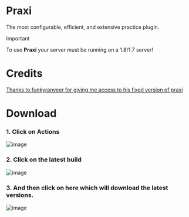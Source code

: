 # Praxi
The most configurable, efficient, and extensive practice plugin.

> [!IMPORTANT]
> To use **Praxi** your server must be running on a 1.8/1.7 server!

# Credits
[Thanks to funkyranveer for giving me access to his fixed version of praxi](https://github.com/funkyranveer/praxi-nodependents)

# Download
### 1. Click on **Actions**
![image](https://github.com/Devlrxxh/praxi/assets/125221056/8ad915ae-8dbd-4a70-9142-9eb2c04799b5)
### 2. Click on the latest build 
![image](https://github.com/Devlrxxh/praxi/assets/125221056/807e1768-6cfc-4f7f-b780-f093b98ad7c2)
### 3. And then click on here which will download the latest versions.
![image](https://github.com/Devlrxxh/praxi/assets/125221056/054966cd-1603-4e9e-9bc2-800e9538849d) 
